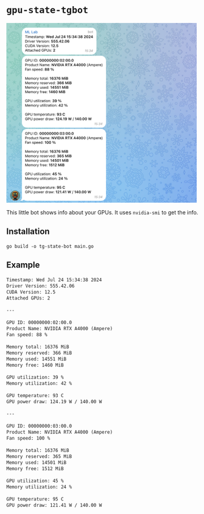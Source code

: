 # `gpu-state-tgbot`

<img src="./bot-demo.png" width="500">

This little bot shows info about your GPUs. It uses `nvidia-smi` to get the info.

## Installation

```shell
go build -o tg-state-bot main.go
```

## Example 

```
Timestamp: Wed Jul 24 15:34:38 2024
Driver Version: 555.42.06
CUDA Version: 12.5
Attached GPUs: 2

---

GPU ID: 00000000:02:00.0
Product Name: NVIDIA RTX A4000 (Ampere)
Fan speed: 88 %

Memory total: 16376 MiB
Memory reserved: 366 MiB
Memory used: 14551 MiB
Memory free: 1460 MiB

GPU utilization: 39 %
Memory utilization: 42 %

GPU temperature: 93 C
GPU power draw: 124.19 W / 140.00 W

---

GPU ID: 00000000:03:00.0
Product Name: NVIDIA RTX A4000 (Ampere)
Fan speed: 100 %

Memory total: 16376 MiB
Memory reserved: 365 MiB
Memory used: 14501 MiB
Memory free: 1512 MiB

GPU utilization: 45 %
Memory utilization: 24 %

GPU temperature: 95 C
GPU power draw: 121.41 W / 140.00 W
```
